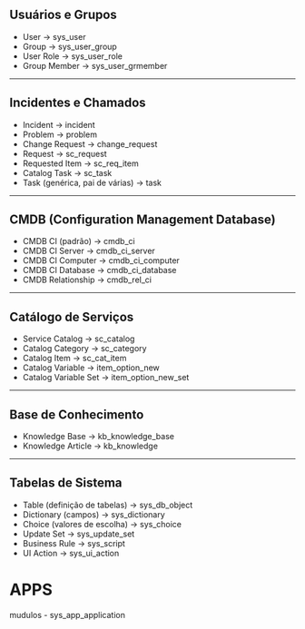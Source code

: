 ## Usuários e Grupos

- User → sys_user
- Group → sys_user_group
- User Role → sys_user_role
- Group Member → sys_user_grmember

---

## Incidentes e Chamados

- Incident → incident
- Problem → problem
- Change Request → change_request
- Request → sc_request
- Requested Item → sc_req_item
- Catalog Task → sc_task
- Task (genérica, pai de várias) → task

---

## CMDB (Configuration Management Database)

- CMDB CI (padrão) → cmdb_ci
- CMDB CI Server → cmdb_ci_server
- CMDB CI Computer → cmdb_ci_computer
- CMDB CI Database → cmdb_ci_database
- CMDB Relationship → cmdb_rel_ci

---

## Catálogo de Serviços

- Service Catalog → sc_catalog
- Catalog Category → sc_category
- Catalog Item → sc_cat_item
- Catalog Variable → item_option_new
- Catalog Variable Set → item_option_new_set

---

## Base de Conhecimento

- Knowledge Base → kb_knowledge_base
- Knowledge Article → kb_knowledge

---

## Tabelas de Sistema

- Table (definição de tabelas) → sys_db_object
- Dictionary (campos) → sys_dictionary
- Choice (valores de escolha) → sys_choice
- Update Set → sys_update_set
- Business Rule → sys_script
- UI Action → sys_ui_action

# APPS

mudulos - sys_app_application